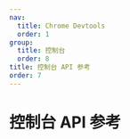 ```yaml
---
nav:
  title: Chrome Devtools
  order: 1
group:
  title: 控制台
  order: 8
title: 控制台 API 参考
order: 7
---
```

<h1>控制台 API 参考</h1>